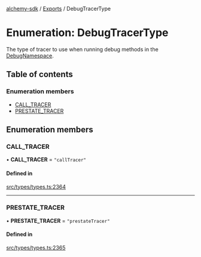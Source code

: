 [alchemy-sdk](../README.md) / [Exports](../modules.md) / DebugTracerType

# Enumeration: DebugTracerType

The type of tracer to use when running debug methods in the
[DebugNamespace](../classes/DebugNamespace.md).

## Table of contents

### Enumeration members

- [CALL\_TRACER](DebugTracerType.md#call_tracer)
- [PRESTATE\_TRACER](DebugTracerType.md#prestate_tracer)

## Enumeration members

### CALL\_TRACER

• **CALL\_TRACER** = `"callTracer"`

#### Defined in

[src/types/types.ts:2364](https://github.com/alchemyplatform/alchemy-sdk-js/blob/340ad5a/src/types/types.ts#L2364)

___

### PRESTATE\_TRACER

• **PRESTATE\_TRACER** = `"prestateTracer"`

#### Defined in

[src/types/types.ts:2365](https://github.com/alchemyplatform/alchemy-sdk-js/blob/340ad5a/src/types/types.ts#L2365)
